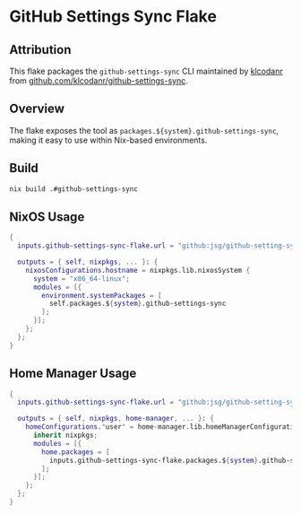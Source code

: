 # GitHub Settings Sync Flake

## Attribution
This flake packages the `github-settings-sync` CLI maintained by [klcodanr](https://github.com/klcodanr) from [github.com/klcodanr/github-settings-sync](https://github.com/klcodanr/github-settings-sync).

## Overview
The flake exposes the tool as `packages.${system}.github-settings-sync`, making it easy to use within Nix-based environments.

## Build
```bash
nix build .#github-settings-sync
```

## NixOS Usage
```nix
{
  inputs.github-settings-sync-flake.url = "github:jsg/github-setting-sync-flake";

  outputs = { self, nixpkgs, ... }: {
    nixosConfigurations.hostname = nixpkgs.lib.nixosSystem {
      system = "x86_64-linux";
      modules = [{
        environment.systemPackages = [
          self.packages.${system}.github-settings-sync
        ];
      }];
    };
  };
}
```

## Home Manager Usage
```nix
{
  inputs.github-settings-sync-flake.url = "github:jsg/github-setting-sync-flake";

  outputs = { self, nixpkgs, home-manager, ... }: {
    homeConfigurations."user" = home-manager.lib.homeManagerConfiguration {
      inherit nixpkgs;
      modules = [{
        home.packages = [
          inputs.github-settings-sync-flake.packages.${system}.github-settings-sync
        ];
      }];
    };
  };
}
```
